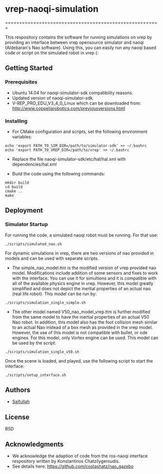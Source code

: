 # vrep-naoqi-simulation
=======================================================

This respository contains the software for running simulations on vrep 
by providing an interface between vrep opensource simulator and naoqi 
(Aldebaran's Nao software). Using this, you can easily run any naoqi
based code or script on the simulated robot in vrep (:

## Getting Started

### Prerequisites

* Ubuntu 14.04 for naoqi-simulator-sdk compatibility reasons.
* Updated version of naoqi-simulator-sdk. 
* V-REP_PRO_EDU_V3_4_0_Linux which can be downloaded from: http://www.coppeliarobotics.com/previousversions.html

### Installing
* For CMake configuration and scripts, set the following environment variables:
```
echo 'export PATH_TO_SIM_DIR=/path/to/simulator-sdk' >> ~/.bashrc 
echo 'export PATH_TO_VREP_DIR=/path/to/vrep' >> ~/.bashrc 
```

* Replace the file naoqi-simulator-sdk/etc/hal/hal.xml with dependencies/hal.xml

* Build the code using the following commands:
```
mkdir build
cd build
cmake ..
make
```

## Deployment

### Simulator Startup

For running the code, a simulated naoqi robot must be running. For that use:
```
./scripts/simulated_nao.sh
```

For dynamic simulations in vrep, there are two versions of nao provided in models and can be used with 
 separate scripts. 
 
* The simple_nao_model.ttm is the modified version of 
 vrep provided nao model. Modifications include addition of some sensors
 and fixes to work with the interface. You can use it for simultions
 and it is compatible with all of the available physics engine in vrep.
 However, this model greatly simplified and does not depict the inertial 
 properties of an actual nao (real life robot). This model can be run by:
 
 ```
./scripts/simulation_single_simple.sh
```

* The other model named V50_nao_model_vrep.ttm is further modified from the 
 same model to have the inertial properties of an actual V50 Nao robot. 
 In addition, this model also has the foot collision mesh similar to an 
 actual Nao instead of a box mesh as provided in the vrep model. 
 However, the use of this model is not compatible with bullet, or ode 
 engines. For this model, only Vortex engine can be used. This model can be used
 by the script:
 
```
./scripts/simulation_single_v50.sh
```

Once the scene is loaded, and played, use the following script to start the interface:
```
./scripts/setup_interface.sh
```

## Authors
* <A href="mailto:saifullah3396@gmail.com">Saifullah</A>

## License
BSD

## Acknowledgments
* We acknowledge the adaption of code from the ros-naoqi interface respository
written by Konstantinos Chatzilygeroudis.
* See details here: https://github.com/costashatz/nao_gazebo
